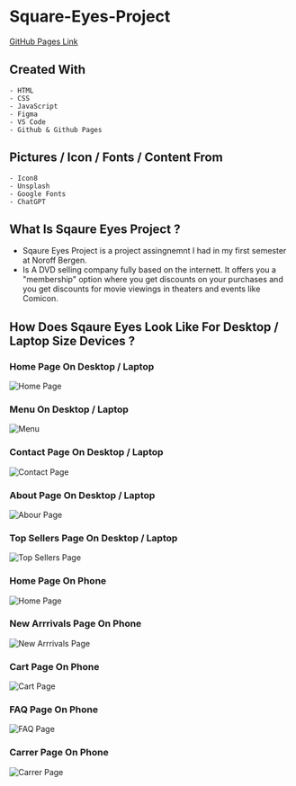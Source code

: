 # Square-Eyes-Project
[GitHub Pages Link](https://darthcoursucant.github.io/Square-Eyes-Project/)

## Created With
    - HTML 
    - CSS  
    - JavaScript
    - Figma 
    - VS Code
    - Github & Github Pages

## Pictures / Icon / Fonts / Content From 
    - Icon8
    - Unsplash
    - Google Fonts
    - ChatGPT

## What Is Sqaure Eyes Project ? 
- Sqaure Eyes Project is a project assingnemnt I had in my first semester at Noroff Bergen.
- Is A DVD selling company fully based on the internett. It offers you a "membership" option where you get discounts on your purchases and you get discounts for movie viewings in theaters and events like Comicon.

## How Does Sqaure Eyes Look Like For Desktop / Laptop Size Devices ?
### Home Page On Desktop / Laptop
![Home Page](media/read-me-images/one-desktop.jpg)
### Menu On Desktop / Laptop
![Menu](media/read-me-images/two-desktop.png)
### Contact Page On Desktop / Laptop
![Contact Page](media/read-me-images/three-desktop.jpg)
### About Page On Desktop / Laptop
![Abour Page](media/read-me-images/four-desktop.jpg)
### Top Sellers Page On Desktop / Laptop
![Top Sellers Page](media/read-me-images/five-desktop.jpg)
### Home Page On Phone
![Home Page](media/read-me-images/one-phone.jpg)
### New Arrrivals Page On Phone
![New Arrrivals Page](media/read-me-images/two-phone.jpg)
### Cart Page On Phone
![Cart Page](media/read-me-images/three-phone.jpg)
### FAQ Page On Phone
![FAQ Page](media/read-me-images/four-phone.jpg)
### Carrer Page On Phone
![Carrer Page](media/read-me-images/five-phone.jpg)
